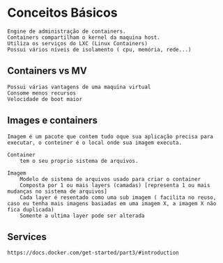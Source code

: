 # Conceitos Básicos

    Engine de administração de containers.
    Containers compartilham o kernel da maquina host.
    Utiliza os serviços do LXC (Linux Containers)
    Possui vários níveis de isolamento ( cpu, memória, rede...)

## Containers vs MV

    Possui várias vantagens de uma maquina virtual
    Consome menos recursos
    Velocidade de boot maior

## Images e containers
    
    Imagem é um pacote que contem tudo oque sua aplicação precisa para executar, o conteiner é o local onde sua imagem executa.

    Container 
        tem o seu proprio sistema de arquivos.
    
    Imagem
        Modelo de sistema de arquivos usado para criar o container
        Composta por 1 ou mais layers (camadas) [representa 1 ou mais mudanças no sistema de arquivos]
        Cada layer é resentado como uma sub imagem ( facilita no reuso, caso eu tenha mais imagens basiadas em uma imagem X, a imagem X não fica duplicada)
        Somente a ultima layer pode ser alterada

    

## Services

    https://docs.docker.com/get-started/part3/#introduction 
